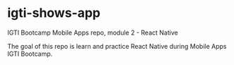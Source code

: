 # igti-shows-app
IGTI Bootcamp Mobile Apps repo, module 2 - React Native

The goal of this repo is learn and practice React Native during Mobile Apps IGTI Bootcamp.
